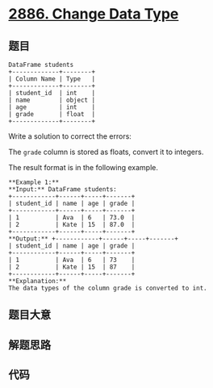 # [2886. Change Data Type](https://leetcode.com/problems/change-data-type)

## 题目


    DataFrame students
    +-------------+--------+
    | Column Name | Type   |
    +-------------+--------+
    | student_id  | int    |
    | name        | object |
    | age         | int    |
    | grade       | float  |
    +-------------+--------+
    

Write a solution to correct the errors:

The `grade` column is stored as floats, convert it to integers.

The result format is in the following example.



    
    
    **Example 1:**
    **Input:** DataFrame students:
    +------------+------+-----+-------+
    | student_id | name | age | grade |
    +------------+------+-----+-------+
    | 1          | Ava  | 6   | 73.0  |
    | 2          | Kate | 15  | 87.0  |
    +------------+------+-----+-------+
    **Output:** +------------+------+-----+-------+
    | student_id | name | age | grade |
    +------------+------+-----+-------+
    | 1          | Ava  | 6   | 73    |
    | 2          | Kate | 15  | 87    |
    +------------+------+-----+-------+
    **Explanation:** 
    The data types of the column grade is converted to int.


## 题目大意

## 解题思路

## 代码

```javascript

```
